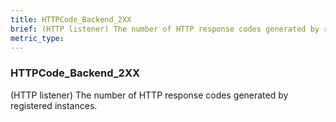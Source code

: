 ```yaml
---
title: HTTPCode_Backend_2XX
brief: (HTTP listener) The number of HTTP response codes generated by registered instances.
metric_type:
---
```

### HTTPCode_Backend_2XX

(HTTP listener) The number of HTTP response codes generated by registered instances.
